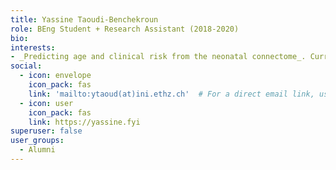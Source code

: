 ```yaml
---
title: Yassine Taoudi-Benchekroun
role: BEng Student + Research Assistant (2018-2020)
bio:
interests:
- _Predicting age and clinical risk from the neonatal connectome_. Currently a PhD student at ETH Zurich.
social:
  - icon: envelope
    icon_pack: fas
    link: 'mailto:ytaoud(at)ini.ethz.ch'  # For a direct email link, use "mailto:test@example.org".
  - icon: user
    icon_pack: fas
    link: https://yassine.fyi
superuser: false
user_groups:
  - Alumni
---
```

